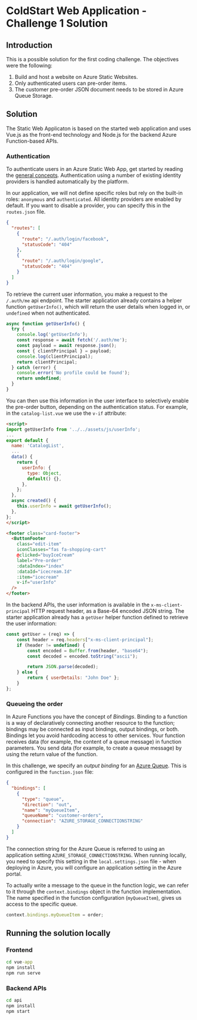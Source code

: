 # ColdStart Web Application - Challenge 1 Solution

## Introduction

This is a possible solution for the first coding challenge. The objectives were the following:

1. Build and host a website on Azure Static Websites. 
2. Only authenticated users can pre-order items.
3. The customer pre-order JSON document needs to be stored in Azure Queue Storage.

## Solution

The Static Web Applicaton is based on the started web application and uses Vue.js as the front-end technology and Node.js for the backend Azure Function-based APIs.

### Authentication

To authenticate users in an Azure Static Web App, get started by reading the [general concepts](https://docs.microsoft.com/en-us/azure/static-web-apps/authentication-authorization?ocid=aid3027557). Authentication using a number of existing identity providers is handled automatically by the platform.

In our application, we will not define specific roles but rely on the built-in roles: `anonymous` and `authenticated`. All identity providers are enabled by default. If you want to disable a provider, you can specify this in the `routes.json` file.

```json
{
  "routes": [
    {
      "route": "/.auth/login/facebook",
      "statusCode": "404"
    },
    {
      "route": "/.auth/login/google",
      "statusCode": "404"
    }
  ]
}
```

To retrieve the current user information, you make a request to the `/.auth/me` api endpoint. The starter application already contains a helper function `getUserInfo()`, which will return the user details when logged in, or `undefined` when not authenticated.

```javascript
async function getUserInfo() {
  try {
    console.log('getUserInfo');
    const response = await fetch('/.auth/me');
    const payload = await response.json();
    const { clientPrincipal } = payload;
    console.log(clientPrincipal);
    return clientPrincipal;
  } catch (error) {
    console.error('No profile could be found');
    return undefined;
  }
}
```

You can then use this information in the user interface to selectively enable the pre-order button, depending on the authentication status. For example, in the `catalog-list.vue` we use the `v-if` attribute:

```html
<script>
import getUserInfo from '../../assets/js/userInfo';
...
export default {
  name: 'CatalogList',
  ...
  data() {
    return {
      userInfo: {
        type: Object,
        default() {},
      },
    };
  },
  async created() {
    this.userInfo = await getUserInfo();
  },
};
</script>

<footer class="card-footer">
  <ButtonFooter
    class="edit-item"
    iconClasses="fas fa-shopping-cart"
    @clicked="buyIceCream"
    label="Pre-order"
    :dataIndex="index"
    :dataId="icecream.Id"
    :item="icecream"
    v-if="userInfo"
  />
</footer>
```

In the backend APIs, the user information is available in the `x-ms-client-principal` HTTP request header, as a Base-64 encoded JSON string. The starter application already has a `getUser` helper function defined to retrieve the user information:

```javascript
const getUser = (req) => {
    const header = req.headers["x-ms-client-principal"];
    if (header != undefined) {
        const encoded = Buffer.from(header, "base64");
        const decoded = encoded.toString("ascii");

        return JSON.parse(decoded);
    } else {
        return { userDetails: "John Doe" };
    }
};
```

### Queueing the order

In Azure Functions you have the concept of *Bindings*. Binding to a function is a way of declaratively connecting another resource to the function; bindings may be connected as input bindings, output bindings, or both. Bindings let you avoid hardcoding access to other services. Your function receives data (for example, the content of a queue message) in function parameters. You send data (for example, to create a queue message) by using the return value of the function.

In this challenge, we specify an *output binding* for an [Azure Queue](https://docs.microsoft.com/en-us/azure/azure-functions/functions-bindings-storage-queue?ocid=aid3027557). This is configured in the `function.json` file:

```json
{
  "bindings": [
    {
      "type": "queue",
      "direction": "out",
      "name": "myQueueItem",
      "queueName": "customer-orders",
      "connection": "AZURE_STORAGE_CONNECTIONSTRING"
    }
  ]
}
```

The connection string for the Azure Queue is referred to using an application setting `AZURE_STORAGE_CONNECTIONSTRING`. When running locally, you need to specify this setting in the `local.settings.json` file - when deploying in Azure, you will configure an application setting in the Azure portal.

To actually write a message to the queue in the function logic, we can refer to it through the `context.bindings` object in the function implementation. The name specified in the function configuration (`myQueueItem`), gives us access to the specific queue.

```javascript
context.bindings.myQueueItem = order;
```

## Running the solution locally

### Frontend

```cmd
cd vue-app
npm install
npm run serve
```

### Backend APIs

```cmd
cd api
npm install
npm start
```
